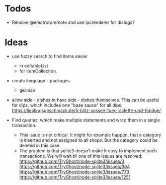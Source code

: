 # Todos
- Remove @electron/remote and use ipcrenderer for dialogs?

# Ideas
- use fuzzy search to find items easier
    - in editableList
    - for itemCollection.

- create language - packages
    - german

- allow side - dishes to have side - dishes themselves. This can be useful for dips, which includes one "base sauce" for all dips: https://lieblingsgeschmack.de/5-blitz-sossen-fuer-raclette-und-fondue/

- Find queries, which make multiple statements and wrap them in a single transaction.
    - This issue is not critical. It might for example happen, that a category is inserted and
    not assigned to all shops. But the category could be deleted in this case.
    - The problem is that sqlite3 doesn't make it easy to implement such transactions.
    We will wait till one of this issues are resolved:
    https://github.com/TryGhost/node-sqlite3/issues/3
    https://github.com/TryGhost/node-sqlite3/issues/304
    https://github.com/TryGhost/node-sqlite3/issues/773
    https://github.com/TryGhost/node-sqlite3/issues/1251
